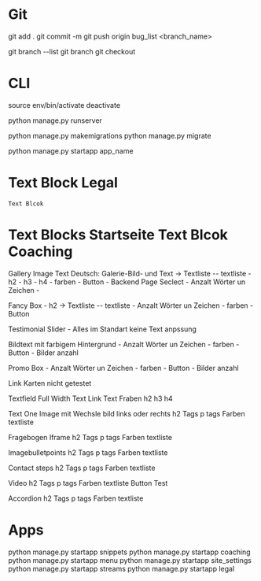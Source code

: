 # Git
git add .
git commit -m <Commit>
git push origin bug_list <branch_name>

git branch --list
git branch <Name>
git checkout <Name>

# CLI
source env/bin/activate
deactivate

python manage.py runserver

python manage.py makemigrations
python manage.py migrate

python manage.py startapp app_name

# Text Block Legal
    Text Blcok

# Text Blocks Startseite Text Blcok Coaching
Gallery Image Text
    Deutsch: Galerie-Bild- und Text
    -> Textliste -- textliste
    - h2
    - h3
    - h4
    - farben
    - Button
    - Backend Page Seclect
    - Anzalt Wörter un Zeichen
    - 

Fancy Box
    - h2
    -> Textliste -- textliste
    - Anzalt Wörter un Zeichen
    - farben
    - Button

Testimonial Slider 
    - Alles im Standart keine Text anpssung

Bildtext mit farbigem Hintergrund
    - Anzalt Wörter un Zeichen
    - farben
    - Button
    - Bilder anzahl

Promo Box
    - Anzalt Wörter un Zeichen
    - farben
    - Button
    - Bilder anzahl

Link Karten
    nicht getestet

Textfield Full Width
    Text Link 
    Text Fraben
    h2
    h3
    h4

Text One Image mit Wechsle bild links oder rechts
    h2 Tags
    p tags
    Farben
    textliste

Fragebogen Iframe
    h2 Tags
    p tags
    Farben
    textliste

Imagebulletpoints
    h2 Tags
    p tags
    Farben
    textliste

Contact steps
    h2 Tags
    p tags
    Farben
    textliste

Video
    h2 Tags
    p tags
    Farben
    textliste
    Button Test

Accordion
    h2 Tags
    p tags
    Farben
    textliste

# Apps
python manage.py startapp snippets
python manage.py startapp coaching
python manage.py startapp menu
python manage.py startapp site_settings
python manage.py startapp streams
python manage.py startapp legal



